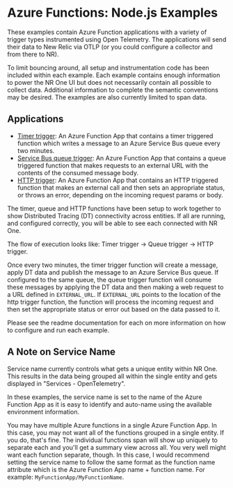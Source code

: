# Azure Functions: Node.js Examples

These examples contain Azure Function applications with a variety of trigger types instrumented using Open Telemetry. The applications will send their data to New Relic via OTLP (or you could configure a collector and from there to NR).

To limit bouncing around, all setup and instrumentation code has been included within each example. Each example contains enough information to power the NR One UI but does not necessarily contain all possible to collect data. Additional information to complete the semantic conventions may be desired. The examples are also currently limited to span data.

## Applications

* [Timer trigger](./timer-trigger-app/readme.md): An Azure Function App that contains a timer triggered function which writes a message to an Azure Service Bus queue every two minutes.
* [Service Bus queue trigger](./service-bus-trigger-app/readme.md): An Azure Function App that contains a queue triggered function that makes requests to an external URL with the contents of the consumed message body.
* [HTTP trigger](./http-trigger-app/readme.md): An Azure Function App that contains an HTTP triggered function that makes an external call and then sets an appropriate status, or throws an error, depending on the incoming request params or body.

The timer, queue and HTTP functions have been setup to work together to show Distributed Tracing (DT) connectivity across entities. If all are running, and configured correctly, you will be able to see each connected with NR One.

The flow of execution looks like: Timer trigger -> Queue trigger -> HTTP trigger.

Once every two minutes, the timer trigger function will create a message, apply DT data and publish the message to an Azure Service Bus queue. If configured to the same queue, the queue trigger function will consume these messages by applying the DT data and then making a web request to a URL defined in `EXTERNAL_URL`. If `EXTERNAL_URL` points to the location of the http trigger function, the function will process the incoming request and then set the appropriate status or error out based on the data passed to it.

Please see the readme documentation for each on more information on how to configure and run each example.

## A Note on Service Name

Service name currently controls what gets a unique entity within NR One. This results in the data being grouped all within the single entity and gets displayed in "Services - OpenTelemetry".

In these examples, the service name is set to the name of the Azure Function App as it is easy to identify and auto-name using the available environment information.

You may have multiple Azure functions in a single Azure Function App. In this case, you may not want all of the functions grouped in a single entity. If you do, that's fine. The individual functions span will show up uniquely to separate each and you'll get a summary view across all. You very well might want each function separate, though. In this case, I would recommend setting the service name to follow the same format as the function name attribute which is the Azure Function App name + function name. For example: `MyFunctionApp/MyFunctionName`.
